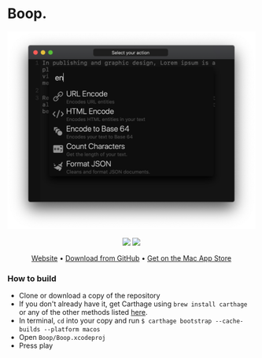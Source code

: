 
# Boop.


<p align="center">

  <img src="Boop/Documentation/Images/UI.png?raw=true" width="663" alt="UI Screenshot">
</p>


<p align="center">
  <a href="https://app.bitrise.io/app/b0c493f8b65e1dac"><img src="https://app.bitrise.io/app/b0c493f8b65e1dac/status.svg?token=BoJJDoViYpKy8V_O5P7ljA&branch=master"></a>
  <a href="https://sonarcloud.io/dashboard?id=IvanMathy_Boop"><img src="https://sonarcloud.io/api/project_badges/measure?project=IvanMathy_Boop&metric=alert_status"></a>
</p>   
<p align="center">
  <a href="https://boop.okat.best/">Website</a>  •  <a href="https://github.com/IvanMathy/Boop/releases">Download from GitHub</a>  •  <a href="https://apps.apple.com/us/app/boop/id1518425043">Get on the Mac App Store</a>
</p>

### How to build

- Clone or download a copy of the repository
- If you don't already have it, get Carthage using `brew install carthage` or any of the other methods listed [here](https://github.com/Carthage/Carthage#installing-carthage).
- In terminal, `cd` into your copy and run `$ carthage bootstrap --cache-builds --platform macos`
- Open `Boop/Boop.xcodeproj`
- Press play

